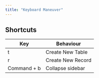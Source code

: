 ```yaml
---
title: "Keyboard Maneuver"
---
```


## Shortcuts

|  **Key** | **Behaviour**  |
|---|---|
|  t | Create New Table  |
|  r |  Create New Record |
|  Command + b |  Collapse sidebar |
